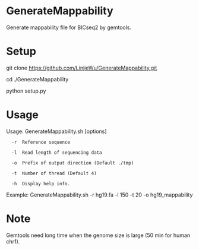 # GenerateMappability
Generate mappability file for BICseq2 by gemtools.

# Setup
git clone https://github.com/LinjieWu/GenerateMappability.git

cd ./GenerateMappability

python setup.py

# Usage
Usage: GenerateMappability.sh [options]

      -r  Reference sequence
      
      -l  Read length of sequencing data
      
      -o  Prefix of output direction (Default ./tmp)
      
      -t  Number of thread (Default 4)
      
      -h  Display help info.

Example: GenerateMappability.sh -r hg19.fa -l 150 -t 20 -o hg19_mappability

# Note
Gemtools need long time when the genome size is large (50 min for human chr1).
